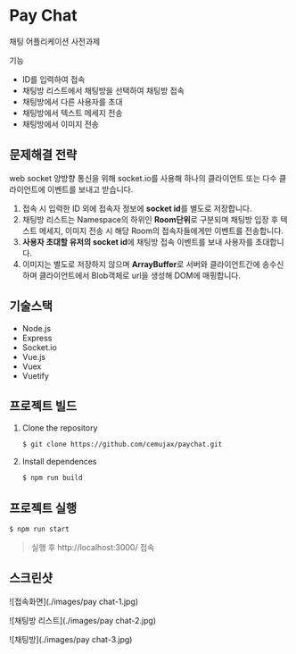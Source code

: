 # Pay Chat

채팅 어플리케이션 사전과제

기능

- ID를 입력하여 접속
- 채팅방 리스트에서 채팅방을 선택하여 채팅방 접속
- 채팅방에서 다른 사용자를 초대
- 채팅방에서 텍스트 메세지 전송
- 채팅방에서 이미지 전송

## 문제해결 전략

web socket 양방향 통신을 위해 socket.io를 사용해 하나의 클라이언트 또는 다수 클라이언트에 이벤트를 보내고 받습니다.

1. 접속 시 입력한 ID 외에 접속자 정보에 **socket id**를 별도로 저장합니다.
2. 채팅방 리스트는 Namespace의 하위인 **Room단위**로 구분되며 채팅방 입장 후 텍스트 메세지, 이미지 전송 시 해당 Room의 접속자들에게만 이벤트를 전송합니다.
3. **사용자 초대할 유저의 socket id**에 채팅방 접속 이벤트를 보내 사용자를 초대합니다.
4. 이미지는 별도로 저장하지 않으며 **ArrayBuffer**로 서버와 클라이언트간에 송수신하며 클라이언트에서 Blob객체로 url을 생성해 DOM에 매핑합니다.

## 기술스택

- Node.js
- Express
- Socket.io
- Vue.js
- Vuex
- Vuetify

## 프로젝트 빌드

1. Clone the repository

   ```bash
   $ git clone https://github.com/cemujax/paychat.git
   ```

2. Install dependences

   ```bash
   $ npm run build
   ```

## 프로젝트 실행

```bash
$ npm run start
```

> 실행 후 http://localhost:3000/ 접속

## 스크린샷

![접속화면](./images/pay chat-1.jpg)

![채팅방 리스트](./images/pay chat-2.jpg)

![채팅방](./images/pay chat-3.jpg)
